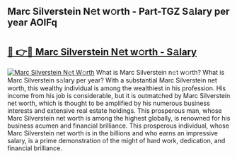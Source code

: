 ## Marc Silverstein N𝚎t w𝚘rth - Part-TGZ S𝚊lary per year AOIFq

# <h2><a href="http://gc4urn.nevu.top/?p=Marc+Silverstein">🔗 👉🔴 Marc Silverstein N𝚎t w𝚘rth - S𝚊lary</a></h2>

[![Marc Silverstein N𝚎t W𝚘rth](https://i.imgur.com/Oavwk0R.jpeg)](http://gc4urn.nevu.top/?p=Marc+Silverstein)
What is Marc Silverstein n𝚎t w𝚘rth? What is Marc Silverstein s𝚊lary per year?
With a substantial Marc Silverstein net worth, this wealthy individual is among the wealthiest in his profession. His income from his job is considerable, but it is outmatched by Marc Silverstein net worth, which is thought to be amplified by his numerous business interests and extensive real estate holdings. This prosperous man, whose Marc Silverstein net worth is among the highest globally, is renowned for his business acumen and financial brilliance. This prosperous individual, whose Marc Silverstein net worth is in the billions and who earns an impressive salary, is a prime demonstration of the might of hard work, dedication, and financial brilliance.
